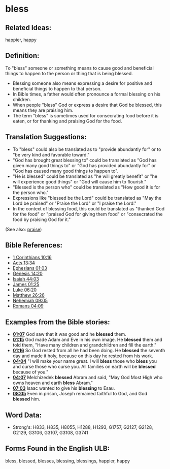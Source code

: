 # bless

## Related Ideas:

happier, happy

## Definition:

To "bless" someone or something means to cause good and beneficial things to happen to the person or thing that is being blessed.

* Blessing someone also means expressing a desire for positive and beneficial things to happen to that person.
* In Bible times, a father would often pronounce a formal blessing on his children.
* When people "bless" God or express a desire that God be blessed, this means they are praising him.
* The term "bless" is sometimes used for consecrating food before it is eaten, or for thanking and praising God for the food.

## Translation Suggestions:

* To "bless" could also be translated as to "provide abundantly for" or to "be very kind and favorable toward."
* "God has brought great blessing to" could be translated as "God has given many good things to" or "God has provided abundantly for" or "God has caused many good things to happen to".
* "He is blessed" could be translated as "he will greatly benefit" or "he will experience good things" or "God will cause him to flourish."
* "Blessed is the person who" could be translated as "How good it is for the person who."
* Expressions like "blessed be the Lord" could be translated as "May the Lord be praised" or "Praise the Lord" or "I praise the Lord."
* In the context of blessing food, this could be translated as "thanked God for the food" or "praised God for giving them food" or "consecrated the food by praising God for it."

(See also: [praise](../other/praise.md))

## Bible References:

* [1 Corinthians 10:16](rc://en/tn/help/1co/10/16)
* [Acts 13:34](rc://en/tn/help/act/13/34)
* [Ephesians 01:03](rc://en/tn/help/eph/01/03)
* [Genesis 14:20](rc://en/tn/help/gen/14/20)
* [Isaiah 44:03](rc://en/tn/help/isa/44/03)
* [James 01:25](rc://en/tn/help/jas/01/25)
* [Luke 06:20](rc://en/tn/help/luk/06/20)
* [Matthew 26:26](rc://en/tn/help/mat/26/26)
* [Nehemiah 09:05](rc://en/tn/help/neh/09/05)
* [Romans 04:09](rc://en/tn/help/rom/04/09)

## Examples from the Bible stories:

* __[01:07](rc://en/tn/help/obs/01/07)__ God saw that it was good and he __blessed__ them.
* __[01:15](rc://en/tn/help/obs/01/15)__ God made Adam and Eve in his own image. He __blessed__ them and told them, "Have many children and grandchildren and fill the earth."
* __[01:16](rc://en/tn/help/obs/01/16)__ So God rested from all he had been doing. He __blessed__ the seventh day and made it holy, because on this day he rested from his work.
* __[04:04](rc://en/tn/help/obs/04/04)__ "I will make your name great. I will __bless__ those who __bless__ you and curse those who curse you. All families on earth will be __blessed__ because of you."
* __[04:07](rc://en/tn/help/obs/04/07)__ Melchizedek __blessed__ Abram and said, "May God Most High who owns heaven and earth __bless__ Abram."
* __[07:03](rc://en/tn/help/obs/07/03)__ Isaac wanted to give his __blessing__ to Esau.
* __[08:05](rc://en/tn/help/obs/08/05)__ Even in prison, Joseph remained faithful to God, and God __blessed__ him.

## Word Data:

* Strong's: H833, H835, H8055, H1288, H1293, G1757, G2127, G2128, G2129, G3106, G3107, G3108, G3741

## Forms Found in the English ULB:

bless, blessed, blesses, blessing, blessings, happier, happy

